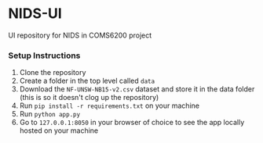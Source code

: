# NIDS-UI
UI repository for NIDS in COMS6200 project

### Setup Instructions
1. Clone the repository
2. Create a folder in the top level called `data`
3. Download the `NF-UNSW-NB15-v2.csv` dataset and store it in the data folder (this is so it doesn't clog up the repository)
4. Run `pip install -r requirements.txt` on your machine
5. Run `python app.py`
6. Go to `127.0.0.1:8050` in your browser of choice to see the app locally hosted on your machine

